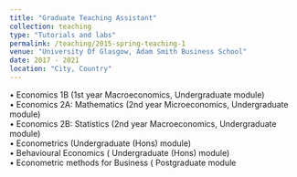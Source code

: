 ```yaml
---
title: "Graduate Teaching Assistant"
collection: teaching
type: "Tutorials and labs"
permalink: /teaching/2015-spring-teaching-1
venue: "University Of Glasgow, Adam Smith Business School"
date: 2017 - 2021
location: "City, Country"
---
```


• Economics 1B (1st year Macroeconomics, Undergraduate module)
<br>
• Economics 2A: Mathematics (2nd year Microeconomics, Undergraduate module)
<br>
• Economics 2B: Statistics (2nd year Macroeconomics, Undergraduate module)
<br>
• Econometrics (Undergraduate (Hons) module)
<br>
• Behavioural Economics ( Undergraduate (Hons) module)
<br>
• Econometric methods for Business ( Postgraduate module

